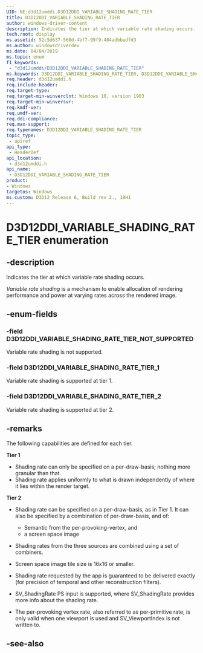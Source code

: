 ```yaml
---
UID: NE:d3d12umddi.D3D12DDI_VARIABLE_SHADING_RATE_TIER
title: D3D12DDI_VARIABLE_SHADING_RATE_TIER
author: windows-driver-content
description: Indicates the tier at which variable rate shading occurs.
tech.root: display
ms.assetid: 52c5d637-560d-4bf7-99f9-484adbbadfd3
ms.author: windowsdriverdev
ms.date: 04/04/2019
ms.topic: enum
f1_keywords:
 - "d3d12umddi/D3D12DDI_VARIABLE_SHADING_RATE_TIER"
ms.keywords: D3D12DDI_VARIABLE_SHADING_RATE_TIER, D3D12DDI_VARIABLE_SHADING_RATE_TIER, 
req.header: d3d12umddi.h
req.include-header:
req.target-type:
req.target-min-winverclnt: Windows 10, version 1903
req.target-min-winversvr:
req.kmdf-ver:
req.umdf-ver:
req.ddi-compliance:
req.max-support:
req.typenames: D3D12DDI_VARIABLE_SHADING_RATE_TIER
topic_type: 
 - apiref
api_type: 
 - HeaderDef
api_location: 
 - d3d12umddi.h
api_name: 
 - D3D12DDI_VARIABLE_SHADING_RATE_TIER
product:
- Windows
targetos: Windows
ms.custom: D3D12 Release 6, Build rev 2., 19H1
---
```


# D3D12DDI_VARIABLE_SHADING_RATE_TIER enumeration

## -description

Indicates the tier at which variable rate shading occurs.

*Variable rate shading* is a mechanism to enable allocation of rendering performance and power at varying rates across the rendered image.

## -enum-fields

### -field D3D12DDI_VARIABLE_SHADING_RATE_TIER_NOT_SUPPORTED 

Variable rate shading is not supported.

### -field D3D12DDI_VARIABLE_SHADING_RATE_TIER_1 

Variable rate shading is supported at tier 1.

### -field D3D12DDI_VARIABLE_SHADING_RATE_TIER_2 

Variable rate shading is supported at tier 2.

## -remarks

The following capabilities are defined for each tier.

**Tier 1**

* Shading rate can only be specified on a per-draw-basis; nothing more granular than that.
* Shading rate applies uniformly to what is drawn independently of where it lies within the render target.

**Tier 2**

* Shading rate can be specified on a per-draw-basis, as in Tier 1. It can also be specified by a combination of per-draw-basis, and of:

    * Semantic from the per-provoking-vertex, and
    * a screen space image

* Shading rates from the three sources are combined using a set of combiners.
* Screen space image tile size is 16x16 or smaller.
* Shading rate requested by the app is guaranteed to be delivered exactly  (for precision of temporal and other reconstruction filters).
* SV_ShadingRate PS input is supported, where SV_ShadingRate provides more info about the shading rate.
* The per-provoking vertex rate, also referred to as per-primitive rate, is only valid when one viewport is used and SV_ViewportIndex is not written to.


## -see-also
